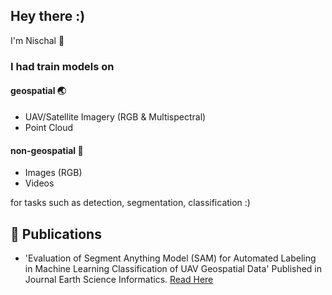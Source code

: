 ## Hey there :)

I'm Nischal 👾 

### I had train models on

#### geospatial 🌏

- UAV/Satellite Imagery (RGB & Multispectral)
- Point Cloud

#### non-geospatial 👀

- Images (RGB)
- Videos


for tasks such as detection, segmentation, classification :)


## 📕 Publications

- 'Evaluation of Segment Anything Model (SAM) for Automated Labeling in Machine Learning Classification of UAV Geospatial Data' Published in Journal Earth Science Informatics.
[Read Here](https://rdcu.be/dMUAg)

<!--
**davnish/davnish** is a ✨ _special_ ✨ repository because its `README.md` (this file) appears on your GitHub profile.

Here are some ideas to get you started:

- 🔭 I’m currently working on ...
- 🌱 I’m currently learning ...
- 👯 I’m looking to collaborate on ...
- 🤔 I’m looking for help with ...
- 💬 Ask me about ...
- 📫 How to reach me: ...
- 😄 Pronouns: ...
- ⚡ Fun fact: ...
-->
